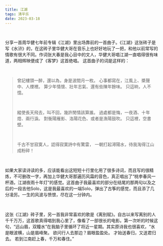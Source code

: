 ```yaml
---
title: 江湖
tags: 清平乐
date: 2023-03-18
---
```


<br/>

分享一首周华健七年前专辑《江湖》里出场靠前的一首曲子。《江湖》这张砖子是写《水浒》的，在这砖子里华健大哥在音乐上也好好地玩了一把，和他以前常写的情歌有很大不同。作词张大春是我心目中的文人，华健大哥唱江湖一直唱得很有味道，两相辉映便成了《客梦》这首绝唱。
这首曲子的词是这样的：

<br/>

> 曾記樓頭一醉，還以為，身是波間月一枚。
> 心事都寫在，江風上、槳聲中、人煙裡。
> 算少年情懷、壯年志氣、還有些陳年餘味。
> 只這晌，人不憶。
>
> <br/>
>
> 縱使長天飛去，叫不回，幾許閒情該算誰。
> 過處都是悔，一夜酒、十年燈、兩行淚。
> 對衡陽雁影、洛陽花色、或者是漁陽鼓吹。
> 只這裡，空書壁。
>
> <br/>
>
> 千古不甘寂寞人，認得寂寞詩中有驚雷，
> 一朝打起潯陽水，待我淘得江山成粉碎！

<br/>

如果大家读诗读的多，应该能看出这短短十行里化用了很多诗词，而且写的很精炼，不可删改一字，再加上华健大哥那遍历风霜的音色，真正唱出了“桃李春风一杯酒，江湖夜雨十年灯”的感觉。这首曲子我最喜欢的部分在结尾的那两句以及之后的一段吉他Solo，这是我最喜欢的一端Solo，弹出了古筝的感觉，而且添了几分凌厉。一生的风波与愤恨，尽在这一分钟内。

<br/>

这张《江湖》砖子里，另一首我非常喜欢的歌是《离别赋》。自古以来写离别的人千千万万，这首歌真得唱到我心里了，像看了一部很长的电影。第一次听的时候这句，“远山眉，双瞳水”在我脑子里循环了将近一星期。其实原诗我也很喜欢，“水是眼波横，山是眉峰聚。 欲问行人去那边？眉眼盈盈处。 才始送春归，又送君归去。 若到江南赶上春，千万和春住。”

<br/>

